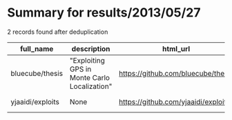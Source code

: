 
# Summary for results/2013/05/27
    
2 records found after deduplication

| full_name | description | html_url | matched_list | matched_count | pushed_at | size | stargazers_count | language | forks_count | vul_ids |
|------------------|----------------------------------------------|-------------------------------------|----------------|-----------------|---------------------------|--------|--------------------|------------|---------------|-----------|
| bluecube/thesis | "Exploiting GPS in Monte Carlo Localization" | https://github.com/bluecube/thesis | ['exploit'] | 1 | 2013-05-27 09:37:01+00:00 | 56672 | 4 | Python | 0 | [] |
| yjaaidi/exploits | None | https://github.com/yjaaidi/exploits | ['exploit'] | 1 | 2013-05-27 13:12:23+00:00 | 93 | 6 | Python | 4 | [] |
